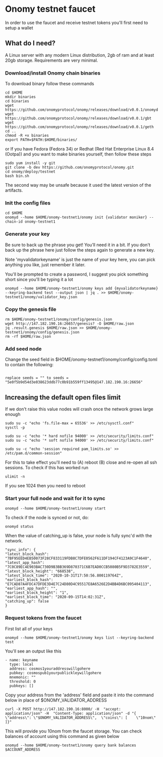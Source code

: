 # Onomy testnet faucet

In order to use the faucet and receive testnet tokens you'll first need to setup a wallet

## What do I need?

A Linux server with any modern Linux distribution, 2gb of ram and at least 20gb storage. Requirements are very minimal.

### Download/install Onomy chain binaries
To download binary follow these commands
```
cd $HOME
mkdir binaries
cd binaries
wget https://github.com/onomyprotocol/onomy/releases/download/v0.0.1/onomyd
wget https://github.com/onomyprotocol/onomy/releases/download/v0.0.1/gbt
wget https://github.com/onomyprotocol/onomy/releases/download/v0.0.1/geth
cd ..
chmod -R +x binaries
export PATH=$PATH:$HOME/binaries/
```
or If you have Fedora (Fedora 34) or Redhat (Red Hat Enterprise Linux 8.4 (Ootpa))
and you want to make binaries yourself, then follow these steps
```
sudo yum install -y git
git clone -b dev https://github.com/onomyprotocol/onomy.git
cd onomy/deploy/testnet
bash bin.sh
```
The second way may be unsafe because it used the latest version of the artifacts.
### Init the config files

```
cd $HOME
onomyd --home $HOME/onomy-testnet1/onomy init {validator moniker} --chain-id onomy-testnet1
```
### Generate your key

Be sure to back up the phrase you get! You’ll need it in a bit. If you don't back up the phrase here just follow the steps again to generate a new key.

Note 'myvalidatorkeyname' is just the name of your key here, you can pick anything you like, just remember it later.

You'll be prompted to create a password, I suggest you pick something short since you'll be typing it a lot

```
onomyd --home $HOME/onomy-testnet1/onomy keys add {myvalidatorkeyname} --keyring-backend test --output json | jq . >> $HOME/onomy-testnet1/onomy/validator_key.json
```

### Copy the genesis file

```
rm $HOME/onomy-testnet1/onomy/config/genesis.json
wget http://147.182.190.16:26657/genesis? -O $HOME/raw.json
jq .result.genesis $HOME/raw.json >> $HOME/onomy-testnet1/onomy/config/genesis.json
rm -rf $HOME/raw.json
```

### Add seed node

Change the seed field in $HOME/onomy-testnet1/onomy/config/config.toml to contain the following:

```

replace seeds = "" to seeds = "5e0f5b9d54d3e038623ddb77c0b91b559ff13495@147.182.190.16:26656"

```
## Increasing the default open files limit
If we don't raise this value nodes will crash once the network grows large enough
```
sudo su -c "echo 'fs.file-max = 65536' >> /etc/sysctl.conf"
sysctl -p

sudo su -c "echo '* hard nofile 94000' >> /etc/security/limits.conf"
sudo su -c "echo '* soft nofile 94000' >> /etc/security/limits.conf"

sudo su -c "echo 'session required pam_limits.so' >> /etc/pam.d/common-session"
```
For this to take effect you'll need to (A) reboot (B) close and re-open all ssh sessions.
To check if this has worked run
```
ulimit -n
```
If you see 1024 then you need to reboot

### Start your full node and wait for it to sync
```
onomyd --home $HOME/onomy-testnet1/onomy start
```
To check if the node is synced or not, do:
```
onomyd status
```
When the value of catching_up is false, your node is fully sync'd with the network.
```
"sync_info": {
"latest_block_hash": "7BF95EED4EB50073F28CF833119FDB8C7DFE0562F611DF194CF4123A9C1F4640",
"latest_app_hash": "7C0C89EC4E903BAC730D9B3BB369D870371C6B7EAD0CCB5080B5F9D3782E3559",
"latest_block_height": "668538",
"latest_block_time": "2020-10-31T17:50:56.800119764Z",
"earliest_block_hash": "E7CAD87A4FDC47DFDE3D4E7C24D80D4C95517E8A6526E2D4BB4D6BC095404113",
"earliest_app_hash": "",
"earliest_block_height": "1",
"earliest_block_time": "2020-09-15T14:02:31Z",
"catching_up": false
}
```

### Request tokens from the faucet

First list all of your keys

```
onomyd --home $HOME/onomy-testnet1/onomy keys list --keyring-backend test
```

You'll see an output like this

```
- name: keyname
  type: local
  address: cosmos1youraddresswillgohere
  pubkey: cosmospub1yourpublickleywillgohere
  mnemonic: ""
  threshold: 0
  pubkeys: []

```

Copy your address from the 'address' field and paste it into the command below in place of $ONOMY_VALIDATOR_ADDRESS

```
curl -X POST http://147.182.190.16:8000/ -H  "accept: application/json" -H  "Content-Type: application/json" -d "{  \"address\": \"$ONOMY_VALIDATOR_ADDRESS\",  \"coins\": [    \"10nom\"  ]}"
```

This will provide you 10nom from the faucet storage.
You can check balances of account using this command as given below
```
onomyd --home $HOME/onomy-testnet1/onomy query bank balances $ACCOUNT_ADDRESS 

```

